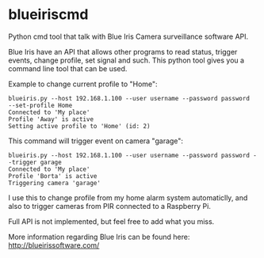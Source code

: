 blueiriscmd
===========

Python cmd tool that talk with Blue Iris Camera surveillance software API.

Blue Iris have an API that allows other programs to read status, trigger events, change profile, set signal and such. This python tool gives you a command line tool that can be used.

Example to change current profile to "Home":

    blueiris.py --host 192.168.1.100 --user username --password password  --set-profile Home
    Connected to 'My place'
    Profile 'Away' is active
    Setting active profile to 'Home' (id: 2)

This command will trigger event on camera "garage":

    blueiris.py --host 192.168.1.100 --user username --password password --trigger garage
    Connected to 'My place'
    Profile 'Borta' is active
    Triggering camera 'garage'

I use this to change profile from my home alarm system automaticlly, and also to trigger cameras from PIR connected to a Raspberry Pi.

Full API is not implemented, but feel free to add what you miss.

More information regarding Blue Iris can be found here:
http://blueirissoftware.com/


